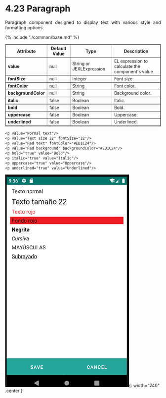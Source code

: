 # 4.23 Paragraph
<div style="text-align: justify;">
    <p>Paragraph component designed to display text with various style and formatting options.</p>
</div>
<table border="1">
    <thead>
        <tr>
            <th colspan="2">Attribute</th>
            <th>Default Value</th>
            <th>Type</th>
            <th>Description</th>
         </tr>
    </thead>
    <tbody>
        {% include "./common/base.md" %}
       <tr>
            <td colspan="2"><strong>value</strong></td>
            <td>null</td>
            <td>String or JEXLExpression</td>
            <td>EL expression to calculate the component's value.</td>
        </tr>
        <tr>
            <td colspan="2"><strong>fontSize</strong></td>
            <td>null</td>
            <td>Integer</td>
            <td>Font size.</td>
        </tr>
        <tr>
            <td colspan="2"><strong>fontColor</strong></td>
            <td>null</td>
            <td>String</td>
            <td>Font color.</td>
        </tr>
        <tr>
            <td colspan="2"><strong>backgroundColor</strong></td>
            <td>null</td>
            <td>String</td>
            <td>Background color.</td>
        </tr>
        <tr>
            <td colspan="2"><strong>italic</strong></td>
            <td>false</td>
            <td>Boolean</td>
            <td>Italic.</td>
        </tr>
        <tr>
            <td colspan="2"><strong>bold</strong></td>
            <td>false</td>
            <td>Boolean</td>
            <td>Bold.</td>
        </tr>
        <tr>
            <td colspan="2"><strong>uppercase</strong></td>
            <td>false</td>
            <td>Boolean</td>
            <td>Uppercase.</td>
        </tr>
        <tr>
            <td colspan="2"><strong>underlined</strong></td>
            <td>false</td>
            <td>Boolean</td>
            <td>Underlined.</td>
        </tr>
    </tbody>
</table>

    <p value="Normal text"/>
    <p value="Text size 22" fontSize="22"/>
    <p value="Red text" fontColor="#ED1C24"/>
    <p value="Red background" backgroundColor="#ED1C24"/>
    <p bold="true" value="Bold"/>
    <p italic="true" value="Italic"/>
    <p uppercase="true" value="Uppercase"/>
    <p underlined="true" value="Underlined"/>

![img.png](../img/paragraph.png){: width="240" .center }

